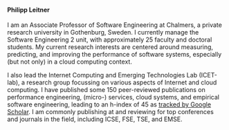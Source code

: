 <h4><strong>Philipp Leitner</strong></h4> 

I am an Associate Professor of Software Engineering at Chalmers, a private research university in Gothenburg, Sweden. I currently manage the Software Engineering 2 unit, with approximately 25 faculty and doctoral students. My current research interests are centered around measuring, predicting, and improving the performance of software systems, especially (but not only) in a cloud computing context.

I also lead the Internet Computing and Emerging Technologies Lab (ICET-lab), a research group focussing on various aspects of Internet and cloud computing. I have published some 150 peer-reviewed publications on performance engineering, (micro-) services, cloud systems, and empirical software engineering, leading to an h-index of 45 as <a href="https://scholar.google.com/citations?user=wZ9f8CAAAAAJ&amp;hl=en" rel="external nofollow noopener" target="_blank">tracked by Google Scholar</a>. I am commonly publishing at and reviewing for top conferences and journals in the field, including ICSE, FSE, TSE, and EMSE.
